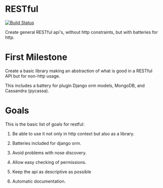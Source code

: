 
RESTful
=======

[![Build Status](https://travis-ci.org/jorgeecardona/restful.png)](https://travis-ci.org/jorgeecardona/restful)

Create general RESTful api's, without http constraints, but with batteries for http.

First Milestone
===============

Create a basic library making an abstraction of what is good in a RESTful API but 
for non-http usage.

This includes a battery for plugin Django orm models, MongoDB, and Cassandra (pycassa).

Goals
=====

This is the basic list of goals for restful:

1) Be able to use it not only in http context but also as a library.

2) Batteries included for django orm.

3) Avoid problems with nose discovery.

4) Allow easy checking of permissions.

5) Keep the api as descriptive as possible

6) Automatic documentation.
